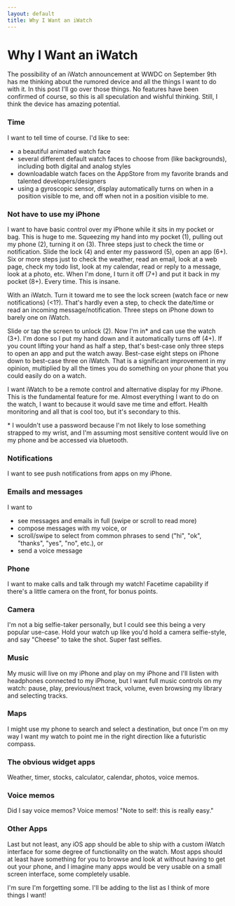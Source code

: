 ```yaml
---
layout: default
title: Why I Want an iWatch
---
```


# Why I Want an iWatch

The possibility of an iWatch announcement at WWDC on September 9th has me thinking about the rumored device and all the things I want to do with it. In this post I'll go over those things. No features have been confirmed of course, so this is all speculation and wishful thinking. Still, I think the device has amazing potential.

### Time

I want to tell time of course. I'd like to see:

* a beautiful animated watch face
* several different default watch faces to choose from (like backgrounds), including both digital and analog styles
* downloadable watch faces on the AppStore from my favorite brands and talented developers/designers
* using a gyroscopic sensor, display automatically turns on when in a position visible to me, and off when not in a position visible to me.

### Not have to use my iPhone

I want to have basic control over my iPhone while it sits in my pocket or bag. This is huge to me. Squeezing my hand into my pocket (1), pulling out my phone (2), turning it on (3). Three steps just to check the time or notification. Slide the lock (4) and enter my password (5), open an app (6+). Six or more steps just to check the weather, read an email, look at a web page, check my todo list, look at my calendar, read or reply to a message, look at a photo, etc. When I'm done, I turn it off (7+) and put it back in my pocket (8+). Every time. This is insane.

With an iWatch. Turn it toward me to see the lock screen (watch face or new notifications) (<1?). That's hardly even a step, to check the date/time or read an incoming message/notification. Three steps on iPhone down to barely one on iWatch.

Slide or tap the screen to unlock (2). Now I'm in* and can use the watch (3+). I'm done so I put my hand down and it automatically turns off (4+). If you count lifting your hand as half a step, that's best-case only three steps to open an app and put the watch away. Best-case eight steps on iPhone down to best-case three on iWatch. That is a significant improvement in my opinion, multiplied by all the times you do something on your phone that you could easily do on a watch.

I want iWatch to be a remote control and alternative display for my iPhone. This is the fundamental feature for me. Almost everything I want to do on the watch, I want to because it would save me time and effort. Health monitoring and all that is cool too, but it's secondary to this.

\* I wouldn't use a password because I'm not likely to lose something strapped to my wrist, and I'm assuming most sensitive content would live on my phone and be accessed via bluetooth.

### Notifications

I want to see push notifications from apps on my iPhone.

### Emails and messages

I want to 

* see messages and emails in full (swipe or scroll to read more)
* compose messages with my voice, or
* scroll/swipe to select from common phrases to send ("hi", "ok", "thanks", "yes", "no", etc.), or
* send a voice message

### Phone

I want to make calls and talk through my watch! Facetime capability if there's a little camera on the front, for bonus points.

### Camera

I'm not a big selfie-taker personally, but I could see this being a very popular use-case. Hold your watch up like you'd hold a camera selfie-style, and say "Cheese" to take the shot. Super fast selfies.

### Music

My music will live on my iPhone and play on my iPhone and I'll listen with headphones connected to my iPhone, but I want full music controls on my watch: pause, play, previous/next track, volume, even browsing my library and selecting tracks.

### Maps

I might use my phone to search and select a destination, but once I'm on my way I want my watch to point me in the right direction like a futuristic compass.

### The obvious widget apps

Weather, timer, stocks, calculator, calendar, photos, voice memos.

### Voice memos

Did I say voice memos? Voice memos! "Note to self: this is really easy."

### Other Apps

Last but not least, any iOS app should be able to ship with a custom iWatch interface for some degree of functionality on the watch. Most apps should at least have something for you to browse and look at without having to get out your phone, and I imagine many apps would be very usable on a small screen interface, some completely usable.

I'm sure I'm forgetting some. I'll be adding to the list as I think of more things I want!
